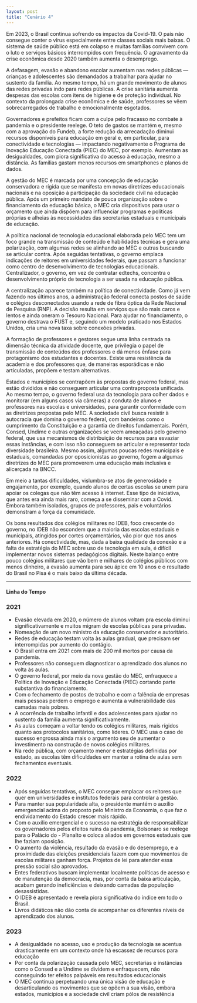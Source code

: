 ```yaml
---
layout: post
title: "Cenário 4"
---
```


Em 2023, o Brasil continua sofrendo os impactos da Covid-19. O país não consegue conter o vírus <a data-balloon-length="xlarge" aria-label="Todas as pesquisas que mostram o impacto da COVID-19 estratificado por classe social mostra que os pobres estão mais propensos a serem infectados e morrerem. Em São Paulo, dois terços dos mortos ganhavam menos de 3 salários mínimos. Outro estudo, da Unifesp, mostra uma que os bairros com maior número de mortes por coronavírus 'estão relacionados de maneira mais intensa a locais com maior presença de autônomos, donas de casa e pessoas que usam o transporte público'" data-balloon-pos="up">especialmente entre classes sociais mais baixas</a>. O sistema de saúde público está em colapso e muitas famílias convivem com o luto e serviços básicos interrompidos com frequência. O agravamento da crise econômica desde 2020 também aumenta o desemprego.

A defasagem, evasão e abandono escolar aumentam nas redes públicas — crianças e adolescentes são demandados a trabalhar para ajudar no sustento da família. Ao mesmo tempo, há um grande movimento de alunos das redes privadas indo para redes públicas. A crise sanitária aumenta despesas das escolas com itens de higiene e de proteção individual. No contexto da prolongada crise econômica e de saúde, professores se vêem sobrecarregados de trabalho e emocionalmente esgotados.

Governadores e prefeitos ficam com a culpa pelo fracasso no combate à pandemia e o presidente reelege. O teto de gastos se mantém e, mesmo com a aprovação do Fundeb, <a data-balloon-length="xlarge" aria-label="Em junho, a arrecadação do governo federal caiu 30% e voltou ao mesmo patamar registrado em 2005, segundo relatório divulgado pela Receita Federal. A arrecadação vinha em recuperação da queda registrada entre 2011 e 2015, fruto da crise econômica provocada pelo alto endividamento do governo, por meio de bancos públicos, para financiar crédito barato. Nos quatro anos desde 2015, a recuperação foi lenta - cerca de 10% no período. A pandemia coloca a arrecadação em um patamar mais baixo, mas há um possível 'tranco' de recuperação que devolverá o valor para um número um pouco maior mais rapidamente. Ainda não se sabe quanto. A certeza que se tem, porém, é que, com queda de arrecadação, o financiamento de projetos federais, educação inclusive, será inegavelmente impactado." data-balloon-pos="up">a forte redução da arrecadação diminui recursos disponíveis para educação em geral e, em particular, para conectividade e tecnologias — impactando negativamente o Programa de Inovação Educação Conectada (PIEC) do MEC, por exemplo. Aumentam as desigualdades, com piora significativa do acesso à educação, mesmo a distância</a>. <a data-balloon-length="xlarge" aria-label="O consumo das famílias no Brasil durante o primeiro trimestre caiu 2%, segundo o IBGE. Trata-se da maior queda desde o 'apagão do setor elétrico, em 2001, quando houve racionamento de energia'.  A expectativa é que o índice para o segundo trimestre, com efeitos da pandemia nos três meses, indique uma queda ainda maior. Segundo a Ipsos, os gastos das famílias subiram 60% durante a pandemia." data-balloon-pos="up">As famílias gastam menos recursos em smartphones e planos de dados</a>. 

A gestão do MEC é marcada por uma concepção de educação conservadora e rígida que se manifesta em novas diretrizes educacionais nacionais e na oposição à participação da sociedade civil na educação pública. Após um primeiro mandato de pouca organização sobre o financiamento da educação básica, o MEC cria dispositivos para usar o orçamento que ainda dispõem para influenciar programas e políticas próprias e alheias às necessidades das  secretarias estaduais e municipais de educação.

A política nacional de tecnologia educacional elaborada pelo MEC tem um foco grande na transmissão de conteúdo e habilidades técnicas e gera uma polarização, com algumas redes se alinhando ao MEC e outras buscando se articular contra. Após seguidas tentativas, o governo emplaca indicações de reitores em universidades federais, que passam a funcionar como centro de desenvolvimento de tecnologias educacionais. Centralizador, o governo, em vez de contratar edtechs, concentra o desenvolvimento próprio de tecnologia a ser usada na educação pública. 

A centralização aparece também na política de conectividade. Como já vem fazendo nos últimos anos, a administração federal conecta postos de saúde e colégios desconectados usando a rede de fibra óptica da Rede Nacional de Pesquisa (RNP). A decisão resulta em serviços que são mais caros e lentos e ainda oneram o Tesouro Nacional. Para ajudar no financiamento, o governo destrava o FUST e, seguindo um modelo praticado nos Estados Unidos, cria uma nova taxa sobre conexões privadas.

A formação de professores e gestores segue uma linha centrada na dimensão técnica da atividade docente, que privilegia o papel de transmissão de conteúdos dos professores e dá menos ênfase para protagonismo dos estudantes e docentes. Existe uma resistência da academia e dos professores que, de maneiras esporádicas e não articuladas, propõem e testam alternativas.

Estados e municípios se contrapõem às propostas do governo federal, mas estão divididos e não conseguem articular uma contraproposta unificada. Ao mesmo tempo, o governo federal usa da tecnologia para colher dados e monitorar (em alguns casos via câmeras) a conduta de alunos e professores nas escolas e universidades, para garantir conformidade com as diretrizes propostas pelo MEC. A sociedade civil busca resistir à autocracia que domina o governo federal, com bandeiras como o cumprimento da Constituição e a garantia de direitos fundamentais. Porém, Consed, Undime e outras organizações se veem ameaçadas pelo governo federal, que usa mecanismos de distribuição de recursos para esvaziar essas instâncias, e com isso não conseguem se articular e representar toda diversidade brasileira. Mesmo assim, algumas poucas redes municipais e estaduais, comandadas por oposicionistas ao governo, fogem a algumas diretrizes do MEC para promoverem uma educação mais inclusiva e alicerçada na BNCC.

Em meio a tantas dificuldades, vislumbra-se atos de generosidade e engajamento, por exemplo, quando alunos de certas escolas se unem para apoiar os colegas que não têm acesso à internet. Esse tipo de iniciativa, que antes era ainda mais raro, começa a se disseminar com a Covid. Embora também isolados, grupos de professores, pais e voluntários demonstram a força da comunidade. 

Os bons resultados dos colégios militares no IDEB, foco crescente do governo, no IDEB não escondem que a maioria das escolas estaduais e municipais, atingidos por cortes orçamentários, vão pior que nos anos anteriores. Há conectividade, mas, dada a baixa qualidade da conexão e a falta de estratégia do MEC sobre uso de tecnologia em aula, é difícil implementar novos sistemas pedagógicos digitais. Neste balanço entre pouco colégios militares que vão bem e milhares de colégios públicos com menos dinheiro, a evasão aumenta para seu ápice em 10 anos e o resultado do Brasil no Pisa é o mais baixo da última década. 



<hr>

#### Linha do Tempo


### 2021

- Evasão elevada em 2020, o número de alunos voltam pra escola diminui significativamente e muitos migram de escolas públicas para privadas.
- Nomeação de um novo ministro da educação conservador e autoritário.
- Redes de educação testam volta às aulas gradual, que precisam ser interrompidas por aumento do contágio. 
- O Brasil entra em 2021 com mais de 200 mil mortos por causa da pandemia. 
- Professores não conseguem diagnosticar o aprendizado dos alunos no volta às aulas.
- O governo federal, por meio da nova gestão do MEC, enfraquece a Política de Inovação e Educação Conectada (PIEC) cortando parte substantiva do financiamento.
- Com o fechamento de postos de trabalho e com a falência de empresas mais pessoas perdem o emprego e aumenta a vulnerabilidade das camadas mais pobres.  
- A ocorrência de trabalho infantil e dos adolescentes para ajudar no sustento da família aumenta significativamente. 
- As aulas começam a voltar tendo os colégios militares, mais rígidos quanto aos protocolos sanitários, como líderes. O MEC usa o caso de sucesso engrossa ainda mais o argumento seu de aumentar o investimento na construção de novos colégios militares.
- Na rede pública, com orçamento menor e estratégias definidas por estado, as escolas têm dificuldades em manter a rotina de aulas sem fechamentos eventuais.

### 2022


- Após seguidas tentativas, o MEC consegue emplacar os reitores que quer em universidades e institutos federais para controlar a gestão.
- Para manter sua popularidade alta, o presidente mantém o auxílio emergencial acima do proposto pelo Ministro da Economia, o que faz o endividamento do Estado crescer mais rápido.
- Com o auxílio emergencial e o sucesso na estratégia de responsabilizar os governadores pelos efeitos ruins da pandemia, Bolsonaro se reelege para o Palácio do - Planalto e coloca aliados em governos estaduais que lhe faziam oposição.
- O aumento da violência, resultado da evasão e do desemprego, e a proximidade das eleições presidenciais fazem com que movimentos de escolas militares ganham força. Projetos de lei para atender essa pressão social são aprovados.
- Entes federativos buscam implementar localmente políticas de acesso e de manutenção da democracia, mas, por conta da baixa articulação, acabam gerando ineficiências e deixando camadas da população desassistidas.
- O IDEB é apresentado e revela piora significativa do índice em todo o Brasil.
- Livros didáticos não dão conta de acompanhar os diferentes níveis de aprendizado dos alunos.


### 2023

- A desigualdade no acesso, uso e produção da tecnologia se acentua drasticamente em um contexto onde há escassez de recursos para educação
- Por conta da polarização causada pelo MEC, secretarias e instâncias como o Consed e a Undime se dividem e enfraquecem, não conseguindo ter efeitos palpáveis em resultados educacionais
- O MEC continua perpetuando uma única visão de educação e desarticulando os movimentos que se opõem a sua visão, embora estados, municípios e a sociedade civil criam pólos de resistência 





